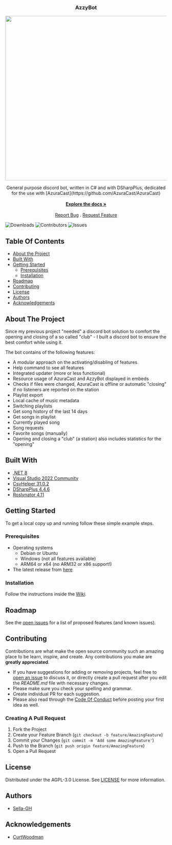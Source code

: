 <br/>
<p align="center">
  <h3 align="center">AzzyBot</h3>

  <p align="center">
    <img src="https://github.com/Sella-GH/AzzyBot/blob/feat/VoiceChannelStreaming/Assets/Azzy_Logo.png" height="512" width="512" />
  </p>
  
  <p align="center">
    General purpose discord bot, written in C# and with DSharpPlus, dedicated for the use with [AzuraCast](https://github.com/AzuraCast/AzuraCast)
    <br/>
    <br/>
    <a href="https://github.com/Sella-GH/AzzyBot/wiki"><strong>Explore the docs »</strong></a>
    <br/>
    <br/>
    <a href="https://github.com/Sella-GH/AzzyBot/issues">Report Bug</a>
    .
    <a href="https://github.com/Sella-GH/AzzyBot/issues">Request Feature</a>
  </p>
</p>

![Downloads](https://img.shields.io/github/downloads/Sella-GH/AzzyBot/total) ![Contributors](https://img.shields.io/github/contributors/Sella-GH/AzzyBot?color=dark-green) ![Issues](https://img.shields.io/github/issues/Sella-GH/AzzyBot)

## Table Of Contents

* [About the Project](#about-the-project)
* [Built With](#built-with)
* [Getting Started](#getting-started)
  * [Prerequisites](#prerequisites)
  * [Installation](#installation)
* [Roadmap](#roadmap)
* [Contributing](#contributing)
* [License](#license)
* [Authors](#authors)
* [Acknowledgements](#acknowledgements)

## About The Project

Since my previous project "needed" a discord bot solution to comfort the opening and closing of a so called "club" - I built a discord bot to ensure the best comfort while using it.

The bot contains of the following features:
- A modular approach on the activating/disabling of features
- Help command to see all features
- Integrated updater (more or less functional)
- Resource usage of AzuraCast and AzzyBot displayed in embeds
- Checks if files were changed, AzuraCast is offline or automatic "closing" if no listeners are reported on the station
- Playlist export
- Local cache of music metadata
- Switching playlists
- Get song history of the last 14 days
- Get songs in playlist
- Currently played song
- Song requests
- Favorite songs (manually)
- Opening and closing a "club" (a station) also includes statistics for the "opening"

## Built With

* [.NET 8](https://github.com/dotnet/runtime)
* [Visual Studio 2022 Community](https://visualstudio.microsoft.com/de/downloads/)
* [CsvHelper 31.0.2](https://github.com/JoshClose/CsvHelper)
* [DSharpPlus 4.4.6](https://github.com/DSharpPlus/DSharpPlus)
* [Roslynator 4.11](https://github.com/dotnet/roslynator)

## Getting Started

To get a local copy up and running follow these simple example steps.

### Prerequisites

- Operating systems
  - Debian or Ubuntu
  - Windows (not all features available)
  - ARM64 or x64 (no ARM32 or x86 support!)
- The latest release from [here](https://github.com/Sella-GH/AzzyBot/releases)

### Installation

Follow the instructions inside the [Wiki](https://github.com/Sella-GH/AzzyBot/wiki).

## Roadmap

See the [open issues](https://github.com/Sella-GH/AzzyBot/issues) for a list of proposed features (and known issues).

## Contributing

Contributions are what make the open source community such an amazing place to be learn, inspire, and create. Any contributions you make are **greatly appreciated**.
* If you have suggestions for adding or removing projects, feel free to [open an issue](https://github.com/Sella-GH/AzzyBot/issues/new) to discuss it, or directly create a pull request after you edit the *README.md* file with necessary changes.
* Please make sure you check your spelling and grammar.
* Create individual PR for each suggestion.
* Please also read through the [Code Of Conduct](https://github.com/Sella-GH/AzzyBot/blob/main/CODE_OF_CONDUCT.md) before posting your first idea as well.

### Creating A Pull Request

1. Fork the Project
2. Create your Feature Branch (`git checkout -b feature/AmazingFeature`)
3. Commit your Changes (`git commit -m 'Add some AmazingFeature'`)
4. Push to the Branch (`git push origin feature/AmazingFeature`)
5. Open a Pull Request

## License

Distributed under the AGPL-3.0 License. See [LICENSE](https://github.com/Sella-GH/AzzyBot/blob/main/LICENSE) for more information.

## Authors

* [Sella-GH](https://github.com/Sella-GH)

## Acknowledgements

* [CurtWoodman](https://github.com/CurtWoodman)
